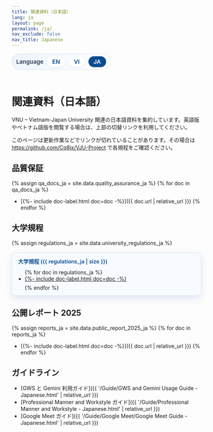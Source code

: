 ```yaml
---
title: 関連資料（日本語）
lang: ja
layout: page
permalink: /ja/
nav_exclude: false
nav_title: Japanese
---
```


<style>
  .language-switcher {
    display: inline-flex;
    align-items: center;
    gap: 0.6rem;
    padding: 0.45rem 0.75rem;
    border-radius: 999px;
    background: linear-gradient(135deg, #eef4ff 0%, #ffffff 100%);
    box-shadow: inset 0 0 0 1px rgba(11, 77, 145, 0.12);
    margin: 0 0 1.5rem;
    font-size: 0.95rem;
  }

  .language-switcher span {
    font-weight: 600;
    color: #2d3e52;
  }

  .language-switcher a,
  .language-switcher strong {
    padding: 0.3rem 0.85rem;
    border-radius: 999px;
    text-decoration: none;
    font-weight: 600;
  }

  .language-switcher a {
    color: #0b4d91;
    background: #ffffff;
    box-shadow: 0 1px 3px rgba(11, 77, 145, 0.15);
    transition: background 0.15s ease, color 0.15s ease, box-shadow 0.15s ease;
  }

  .language-switcher a:hover,
  .language-switcher a:focus-visible {
    background: #0b4d91;
    color: #ffffff;
    box-shadow: 0 4px 10px rgba(11, 77, 145, 0.2);
  }

  .language-switcher strong {
    color: #ffffff;
    background: #0b4d91;
  }

  details.collection-toggle {
    margin-top: 1.1rem;
    border-radius: 12px;
    border: 1px solid rgba(11, 77, 145, 0.12);
    background: #f7fbff;
    padding: 0.75rem 1rem;
  }

  details.collection-toggle summary {
    cursor: pointer;
    font-weight: 600;
    color: #0b4d91;
    list-style: none;
  }

  details.collection-toggle summary::-webkit-details-marker {
    display: none;
  }

  details.collection-toggle[open] {
    box-shadow: 0 8px 20px rgba(11, 77, 145, 0.12);
  }

  .collection-toggle__body {
    margin-top: 0.7rem;
  }

  .collection-toggle__body .document-list {
    margin: 0;
    padding-left: 1.1rem;
  }

  .collection-toggle__body .document-list li {
    margin-bottom: 0.4rem;
  }
</style>

<div class="language-switcher" role="navigation" aria-label="言語切替">
  <span>Language</span>
  <a href="{{ '/' | relative_url }}">EN</a>
  <a href="{{ '/vi/' | relative_url }}">VI</a>
  <strong>JA</strong>
</div>

# 関連資料（日本語）

VNU – Vietnam-Japan University 関連の日本語資料を集約しています。英語版やベトナム語版を閲覧する場合は、上部の切替リンクを利用してください。

このページは更新作業などでリンクが切れていることがあります。その場合は https://github.com/Cq8jx/VJU-Project で各規程をご確認ください。

## 品質保証

{% assign qa_docs_ja = site.data.quality_assurance_ja %}
{% for doc in qa_docs_ja %}
- [{%- include doc-label.html doc=doc -%}]({{ doc.url | relative_url }})
{% endfor %}

## 大学規程

{% assign regulations_ja = site.data.university_regulations_ja %}
<details class="collection-toggle" open>
  <summary>大学規程 ({{ regulations_ja | size }})</summary>
  <div class="collection-toggle__body">
    <ul class="document-list">
    {% for doc in regulations_ja %}
      <li><a href="{{ doc.url | relative_url }}">{%- include doc-label.html doc=doc -%}</a></li>
    {% endfor %}
    </ul>
  </div>
</details>

## 公開レポート 2025

{% assign reports_ja = site.data.public_report_2025_ja %}
{% for doc in reports_ja %}
- [{%- include doc-label.html doc=doc -%}]({{ doc.url | relative_url }})
{% endfor %}

## ガイドライン

- [GWS と Gemini 利用ガイド]({{ '/Guide/GWS and Gemini Usage Guide - Japanese.html' | relative_url }})
- [Professional Manner and Workstyle ガイド]({{ '/Guide/Professional Manner and Workstyle - Japanese.html' | relative_url }})
- [Google Meet ガイド]({{ '/Guide/Google Meet/Google Meet Guide - Japanese.html' | relative_url }})
